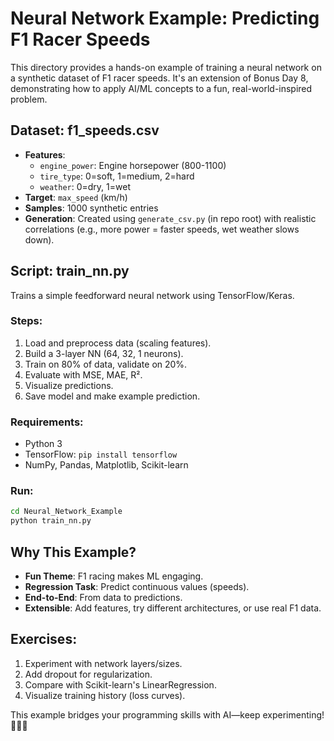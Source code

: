 # Neural Network Example: Predicting F1 Racer Speeds

This directory provides a hands-on example of training a neural network on a synthetic dataset of F1 racer speeds. It's an extension of Bonus Day 8, demonstrating how to apply AI/ML concepts to a fun, real-world-inspired problem.

## Dataset: f1_speeds.csv
- **Features**:
  - `engine_power`: Engine horsepower (800-1100)
  - `tire_type`: 0=soft, 1=medium, 2=hard
  - `weather`: 0=dry, 1=wet
- **Target**: `max_speed` (km/h)
- **Samples**: 1000 synthetic entries
- **Generation**: Created using `generate_csv.py` (in repo root) with realistic correlations (e.g., more power = faster speeds, wet weather slows down).

## Script: train_nn.py
Trains a simple feedforward neural network using TensorFlow/Keras.

### Steps:
1. Load and preprocess data (scaling features).
2. Build a 3-layer NN (64, 32, 1 neurons).
3. Train on 80% of data, validate on 20%.
4. Evaluate with MSE, MAE, R².
5. Visualize predictions.
6. Save model and make example prediction.

### Requirements:
- Python 3
- TensorFlow: `pip install tensorflow`
- NumPy, Pandas, Matplotlib, Scikit-learn

### Run:
```bash
cd Neural_Network_Example
python train_nn.py
```

## Why This Example?
- **Fun Theme**: F1 racing makes ML engaging.
- **Regression Task**: Predict continuous values (speeds).
- **End-to-End**: From data to predictions.
- **Extensible**: Add features, try different architectures, or use real F1 data.

## Exercises:
1. Experiment with network layers/sizes.
2. Add dropout for regularization.
3. Compare with Scikit-learn's LinearRegression.
4. Visualize training history (loss curves).

This example bridges your programming skills with AI—keep experimenting! 🚗💨🤖
